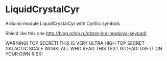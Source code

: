 # LiquidCrystalCyr
Arduino module LiquidCrystalCyr with Cyrillic symbols

Shield like this one http://blog.rchip.ru/obzor-lcd-modulya-keypad/

WARNING! TOP SECRET! THIS IS VERY ULTRA HIGH TOP SECRET GALACTIC SCALE WORK! ALL WHO READ THIS TEXT IS DEAD!
USE IT ON YOUR OWN RISK!
